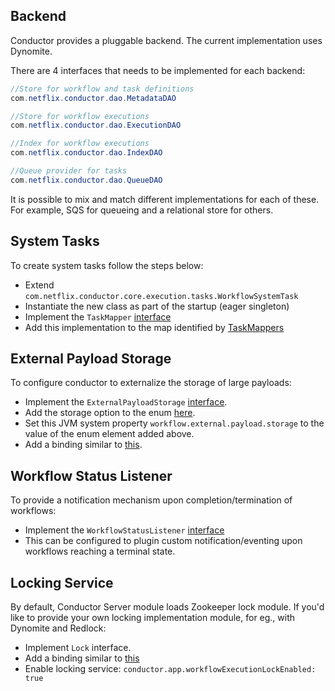 ## Backend
Conductor provides a pluggable backend.  The current implementation uses Dynomite.

There are 4 interfaces that needs to be implemented for each backend:

```java
//Store for workflow and task definitions
com.netflix.conductor.dao.MetadataDAO
```

```java
//Store for workflow executions
com.netflix.conductor.dao.ExecutionDAO
```

```java
//Index for workflow executions
com.netflix.conductor.dao.IndexDAO
```

```java
//Queue provider for tasks
com.netflix.conductor.dao.QueueDAO
```

It is possible to mix and match different implementations for each of these.  
For example, SQS for queueing and a relational store for others.


## System Tasks
To create system tasks follow the steps below:

* Extend ```com.netflix.conductor.core.execution.tasks.WorkflowSystemTask```
* Instantiate the new class as part of the startup (eager singleton)
* Implement the ```TaskMapper``` [interface](https://github.com/Netflix/conductor/blob/master/core/src/main/java/com/netflix/conductor/core/execution/mapper/TaskMapper.java)
* Add this implementation to the map identified by [TaskMappers](https://github.com/Netflix/conductor/blob/master/core/src/main/java/com/netflix/conductor/core/config/CoreModule.java#L70)

## External Payload Storage
To configure conductor to externalize the storage of large payloads:

* Implement the `ExternalPayloadStorage` [interface](https://github.com/Netflix/conductor/blob/master/common/src/main/java/com/netflix/conductor/common/utils/ExternalPayloadStorage.java).
* Add the storage option to the enum [here](https://github.com/Netflix/conductor/blob/master/server/src/main/java/com/netflix/conductor/bootstrap/ModulesProvider.java#L39).
* Set this JVM system property ```workflow.external.payload.storage``` to the value of the enum element added above.
* Add a binding similar to [this](https://github.com/Netflix/conductor/blob/master/server/src/main/java/com/netflix/conductor/bootstrap/ModulesProvider.java#L120-L127).

## Workflow Status Listener
To provide a notification mechanism upon completion/termination of workflows:

* Implement the ```WorkflowStatusListener``` [interface](https://github.com/Netflix/conductor/blob/master/core/src/main/java/com/netflix/conductor/core/execution/WorkflowStatusListener.java)
* This can be configured to plugin custom notification/eventing upon workflows reaching a terminal state.

## Locking Service

By default, Conductor Server module loads Zookeeper lock module. If you'd like to provide your own locking implementation module, 
for eg., with Dynomite and Redlock:

* Implement ```Lock``` interface.
* Add a binding similar to [this](https://github.com/Netflix/conductor/blob/master/server/src/main/java/com/netflix/conductor/bootstrap/ModulesProvider.java#L115-L129)
* Enable locking service: ```conductor.app.workflowExecutionLockEnabled: true```
